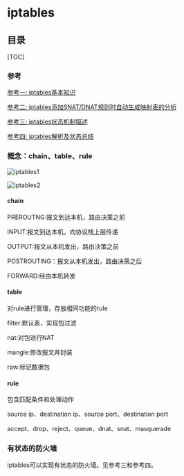 # iptables

## 目录

[TOC]

### 参考

[参考一: iptables基本知识](https://kuring.me/post/iptables/)

[参考二: iptables添加SNAT/DNAT规则时自动生成映射表的分析](https://zhuanlan.zhihu.com/p/60172686)

[参考三: iptables状态机制描述](https://blog.51cto.com/liubin/110394)

[参考四: iptables解析及状态总结](https://www.digitalocean.com/community/tutorials/a-deep-dive-into-iptables-and-netfilter-architecture)

### 概念：chain、table、rule

![iptables1](https://raw.githubusercontent.com/Abug0/Typora-Pics/master/pics/Typora20200817195020.png)

![iptables2](https://raw.githubusercontent.com/Abug0/Typora-Pics/master/pics/Typora20200817195832.png)

#### chain

PREROUTNG:报文到达本机，路由决策之前

INPUT:报文到达本机，向协议栈上层传递

OUTPUT:报文从本机发出，路由决策之前

POSTROUTING：报文从本机发出，路由决策之后

FORWARD:经由本机转发

#### table

对rule进行管理，存放相同功能的rule

filter:默认表，实现包过滤

nat:对包进行NAT

mangle:修改报文并封装

raw:标记数据包

#### rule

包含匹配条件和处理动作

source ip、destination ip、source port、destination port

accept、drop、reject、queue、dnat、snat、masquerade

### 有状态的防火墙

iptables可以实现有状态的防火墙。见参考三和参考四。